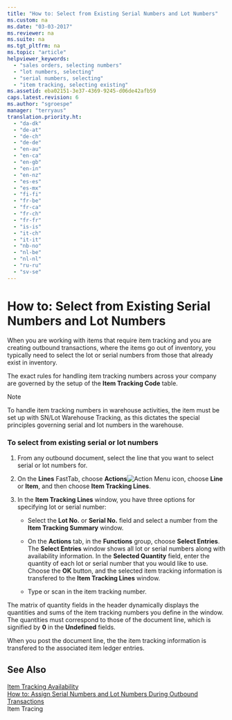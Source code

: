 ```yaml
---
title: "How to: Select from Existing Serial Numbers and Lot Numbers"
ms.custom: na
ms.date: "03-03-2017"
ms.reviewer: na
ms.suite: na
ms.tgt_pltfrm: na
ms.topic: "article"
helpviewer_keywords: 
  - "sales orders, selecting numbers"
  - "lot numbers, selecting"
  - "serial numbers, selecting"
  - "item tracking, selecting existing"
ms.assetid: eba02151-3e37-4369-9245-d06de42afb59
caps.latest.revision: 6
ms.author: "sgroespe"
manager: "terryaus"
translation.priority.ht: 
  - "da-dk"
  - "de-at"
  - "de-ch"
  - "de-de"
  - "en-au"
  - "en-ca"
  - "en-gb"
  - "en-in"
  - "en-nz"
  - "es-es"
  - "es-mx"
  - "fi-fi"
  - "fr-be"
  - "fr-ca"
  - "fr-ch"
  - "fr-fr"
  - "is-is"
  - "it-ch"
  - "it-it"
  - "nb-no"
  - "nl-be"
  - "nl-nl"
  - "ru-ru"
  - "sv-se"
---
```

# How to: Select from Existing Serial Numbers and Lot Numbers
When you are working with items that require item tracking and you are creating outbound transactions, where the items go out of inventory, you typically need to select the lot or serial numbers from those that already exist in inventory.  
  
 The exact rules for handling item tracking numbers across your company are governed by the setup of the **Item Tracking Code** table.  
  
> [!NOTE]  
>  To handle item tracking numbers in warehouse activities, the item must be set up with SN\/Lot Warehouse Tracking, as this dictates the special principles governing serial and lot numbers in the warehouse.  
  
### To select from existing serial or lot numbers  
  
1.  From any outbound document, select the line that you want to select serial or lot numbers for.  
  
2.  On the **Lines** FastTab, choose **Actions**![Action Menu icon](../DesignAndEngineering/media/actionmenuicon.png "actionMenuIcon"), choose **Line** or **Item**, and then choose **Item Tracking Lines**.  
  
3.  In the **Item Tracking Lines** window, you have three options for specifying lot or serial number:  
  
    -   Select the **Lot No.** or **Serial No.** field and select a number from the **Item Tracking Summary** window.  
  
    -   On the **Actions** tab, in the **Functions** group, choose **Select Entries**. The **Select Entries** window shows all lot or serial numbers along with availability information. In the **Selected Quantity** field, enter the quantity of each lot or serial number that you would like to use.   
        Choose the **OK** button, and the selected item tracking information is transfered to the **Item Tracking Lines** window.  
  
    -   Type or scan in the item tracking number.  
  
 The matrix of quantity fields in the header dynamically displays the quantities and sums of the item tracking numbers you define in the window. The quantities must correspond to those of the document line, which is signified by **0** in the **Undefined** fields.  
  
 When you post the document line, the the item tracking information is transfered to the associated item ledger entries.  
  
## See Also  
 [Item Tracking Availability](../DesignAndEngineering/item-tracking-availability.md)   
 [How to: Assign Serial Numbers and Lot Numbers During Outbound Transactions](../WarehouseActivities/how-to-assign-serial-numbers-and-lot-numbers-during-outbound-transactions.md)   
 Item Tracing